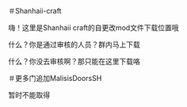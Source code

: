 ＃Shanhaii-craft

嗨！这里是Shanhaii craft的自更改mod文件下载位置哦

什么？你是通过审核的人员？群内马上下载

什么？你没去审核啊？那只能在这里下载咯

＃更多门追加MalisisDoorsSH

暂时不能取得
 
